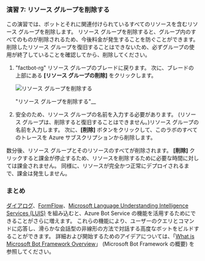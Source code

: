 ### <a name="exercise-7-delete-the-resource-group"></a>演習 7: リソース グループを削除する

この演習では、ボットとそれに関連付けられているすべてのリソースを含むリソース グループを削除します。 リソース グループを削除すると、グループ内のすべてのものが削除されるため、今後料金が発生することを防ぐことができます。 削除したリソース グループを復旧することはできないため、必ずグループの使用が終了していることを確認してから、削除してください。

1. "factbot-rg" リソース グループのブレードに戻ります。 次に、ブレードの上部にある **[リソース グループの削除]** をクリックします。

    ![リソース グループを削除する](../images/delete-resource-group.png)

    "リソース グループを削除する"__

1. 安全のため、リソース グループの名前を入力する必要があります。 (リソース グループは、削除すると復旧することはできません。)リソース グループの名前を入力します。 次に、**[削除]** ボタンをクリックして、このラボのすべてのトレースを Azure サブスクリプションから削除します。

数分後、リソース グループとそのリソースのすべてが削除されます。 **[削除]** クリックすると課金が停止するため、リソースを削除するために必要な時間に対しては課金されません。 同様に、リソースが完全かつ正常にデプロイされるまで、課金は発生しません。

### <a name="summary"></a>まとめ

[ダイアログ](http://aihelpwebsite.com/Blog/EntryId/9/Introduction-To-Using-Dialogs-With-The-Microsoft-Bot-Framework)、[FormFlow](https://blogs.msdn.microsoft.com/uk_faculty_connection/2016/07/14/building-a-microsoft-bot-using-microsoft-bot-framework-using-formflow/)、[Microsoft Language Understanding Intelligence Services (LUIS)](https://docs.botframework.com/en-us/node/builder/guides/understanding-natural-language/) を組み込むと、Azure Bot Service の機能を活用するためにできることがさらに増えます。 これらの機能により、ユーザーのクエリとコマンドに応答し、滑らかな会話型の非線形の方法で対話する高度なボットをビルドすることができます。 詳細および開始するためのアイデアについては、「[What is Microsoft Bot Framework Overview](https://blogs.msdn.microsoft.com/uk_faculty_connection/2016/04/05/what-is-microsoft-bot-framework-overview/)」 (Microsoft Bot Framework の概要) を参照してください。